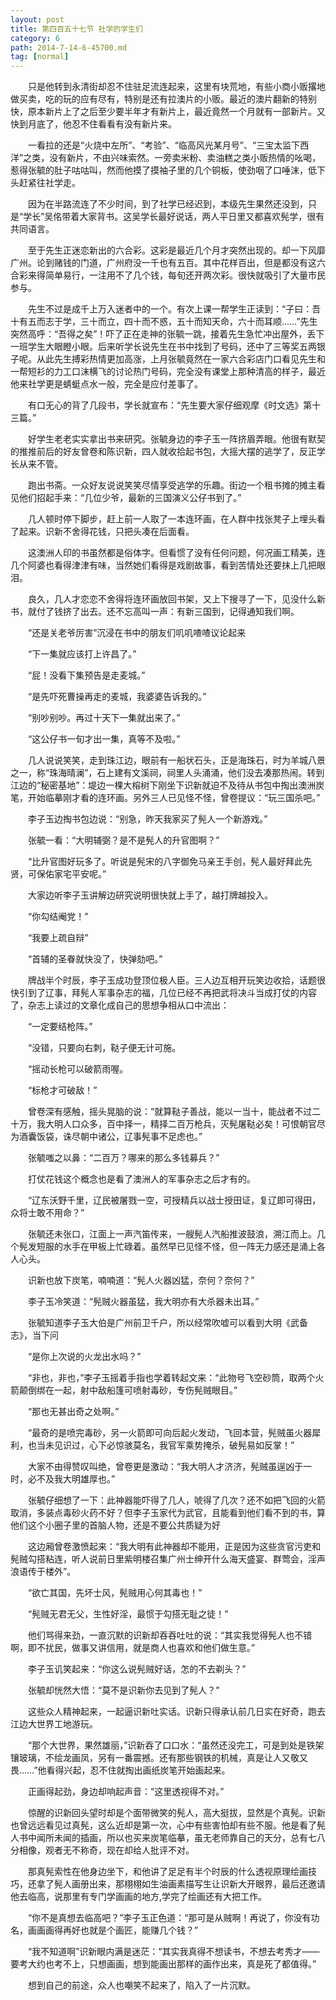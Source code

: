 ```yaml
---
layout: post
title: 第四百五十七节 社学的学生们
category: 6
path: 2014-7-14-6-45700.md
tag: [normal]
---
```


　　只是他转到永清街却忍不住驻足流连起来，这里有块荒地，有些小商小贩撂地做买卖，吃的玩的应有尽有，特别是还有拉澳片的小贩。最近的澳片翻新的特别快，原本新片上了之后至少要半年才有新片上，最近竟然一个月就有一部新片。又快到月底了，他忍不住看看有没有新片来。

　　一看拉的还是“火烧中左所”、“考验”、“临高风光某月号”、“三宝太监下西洋”之类，没有新片，不由兴味索然。一旁卖米粉、卖油糕之类小贩热情的吆喝，惹得张毓的肚子咕咕叫，然而他摸了摸袖子里的几个铜板，使劲咽了口唾沫，低下头赶紧往社学走。

　　因为在半路流连了不少时间，到了社学已经迟到，本级先生果然还没到，只是“学长”吴佲带着大家背书。这吴学长最好说话，两人平日里又都喜欢髡学，很有共同语言。

　　至于先生正迷恋新出的六合彩。这彩是最近几个月才突然出现的。却一下风靡广州。论到赌钱的门道，广州府没一千也有五百。其中花样百出，但是都没有这六合彩来得简单易行，一注用不了几个钱，每旬还开两次彩。很快就吸引了大量市民参与。

　　先生不过是成千上万入迷者中的一个。有次上课一帮学生正读到：“子曰：吾十有五而志于学，三十而立，四十而不惑，五十而知天命，六十而耳顺……”先生突然高呼：“吾得之矣”！吓了正在走神的张毓一跳，接着先生急忙冲出屋外，丢下一班学生大眼瞪小眼。后来听学长说先生在书中找到了号码，还中了三等奖五两银子呢。从此先生搏彩热情更加高涨，上月张毓竟然在一家六合彩店门口看见先生和一帮短衫的力工口沫横飞的讨论热门号码，完全没有课堂上那种清高的样子，最近他来社学更是蜻蜓点水一般，完全是应付差事了。

　　有口无心的背了几段书，学长就宣布：“先生要大家仔细观摩《时文选》第十三篇。”

　　好学生老老实实拿出书来研究。张毓身边的李子玉一阵挤眉弄眼。他很有默契的推推前后的好友曾卷和陈识新，四人就收拾起书包，大摇大摆的逃学了，反正学长从来不管。

　　跑出书斋。一众好友说说笑笑尽情享受逃学的乐趣。街边一个租书摊的摊主看见他们招起手来：“几位少爷，最新的三国演义公仔书到了。”

　　几人顿时停下脚步，赶上前一人取了一本连环画，在人群中找张凳子上埋头看了起来。识新不舍得花钱，只把头凑在后面看。

　　这澳洲人印的书虽然都是俗体字。但看惯了没有任何问题，何况画工精美，连几个阿婆也看得津津有味，当然她们看得是戏剧故事，看到苦情处还要抹上几把眼泪。

　　良久，几人才恋恋不舍得将连环画放回书架，又上下搜寻了一下，见没什么新书，就付了钱挤了出去。还不忘高叫一声：有新三国到，记得通知我们啊。

　　“还是关老爷厉害”沉浸在书中的朋友们叽叽喳喳议论起来

　　“下一集就应该打上许昌了。”

　　“屁！没看下集预告是走麦城。”

　　“是先吓死曹操再走的麦城，我婆婆告诉我的。”

　　“别吵别吵。再过十天下一集就出来了。”

　　“这公仔书一旬才出一集，真等不及啦。”

　　几人说说笑笑，走到珠江边，眼前有一船状石头，正是海珠石，时为羊城八景之一，称“珠海晴澜”，石上建有文溪祠，祠里人头涌涌，他们没去凑那热闹。转到江边的“秘密基地”：堤边一棵大榕树下刚坐下识新就迫不及待从书包中掏出澳洲炭笔，开始临摹刚才看的连环画。另外三人已见怪不怪，曾卷提议：“玩三国杀吧。”

　　李子玉边掏书包边说：“别急，昨天我家买了髡人一个新游戏。”

　　张毓一看：“大明辅弼？是不是髡人的升官图啊？”

　　“比升官图好玩多了。听说是髡宋的八字御免马亲王手创，髡人最好拜此先贤，可保佑家宅平安呢。”

　　大家边听李子玉讲解边研究说明很快就上手了，越打牌越投入。

　　“你勾结阉党！”

　　“我要上疏自辩”

　　“首辅的圣眷就快没了，快弹劾吧。”

　　牌战半个时辰，李子玉成功登顶位极人臣。三人边互相开玩笑边收拾，话题很快引到了辽事，拜髡人军事杂志的福，几位已经不再把武将决斗当成打仗的内容了，杂志上读过的文章化成自己的思想争相从口中流出：

　　“一定要结枪阵。”

　　“没错，只要向右刺，鞑子便无计可施。

　　“摇动长枪可以破箭雨喔。

　　“标枪才可破敌！”

　　曾卷深有感触，摇头晃脑的说：“就算鞑子善战，能以一当十，能战者不过二十万，我大明人口众多，百中择一，精择二百万枪兵，灭髡屠鞑必矣！可恨朝官尽为酒囊饭袋，诛尽朝中诸公，辽事髡事不足虑也。”

　　张毓嗤之以鼻：“二百万？哪来的那么多钱募兵？”

　　打仗花钱这个概念也是看了澳洲人的军事杂志之后才有的。

　　“辽东沃野千里，辽民被屠戮一空，可授精兵以战士授田证，复辽即可得田，众将士敢不用命？”

　　张毓还未张口，江面上一声汽笛传来，一艘髡人汽船推波鼓浪，溯江而上。几个髡发短服的水手在甲板上忙碌着。虽然早已见怪不怪，但一阵无力感还是涌上各人心头。

　　识新也放下炭笔，喃喃道：“髡人火器凶猛，奈何？奈何？”

　　李子玉冷笑道：“髡贼火器虽猛，我大明亦有大杀器未出耳。”

　　张毓知道李子玉大伯是广州前卫千户，所以经常吹嘘可以看到大明《武备志》，当下问

　　“是你上次说的火龙出水吗？”

　　“非也，非也，”李子玉摇着手指也学着转起文来：“此物号飞空砂筒，取两个火箭颠倒绑在一起，射中敌船篷可喷射毒砂，专伤髡贼眼目。”

　　“那也无甚出奇之处啊。”

　　“最奇的是喷完毒砂，另一火箭即可向后起火发动，飞回本营，髡贼虽火器犀利，也当未见识过，心下必惊骇莫名，我官军乘势掩杀，破髡易如反掌！”

　　大家不由得赞叹叫绝，曾卷更是激动：“我大明人才济济，髡贼虽逞凶于一时，必不及我大明雄厚也。”

　　张毓仔细想了一下：此神器能吓得了几人，唬得了几次？还不如把飞回的火箭取消，多装点毒砂火药不好？但李子玉家代为武官，且能看到他们看不到的书，算他们这个小圈子里的首脑人物，还是不要公共质疑为好

　　这边厢曾卷激愤起来：“我大明有此神器却不能用，正是因为这些贪官污吏和髡贼勾搭粘连，听人说前日里紫明楼召集广州士绅开什么海天盛宴、群莺会，淫声浪语传于楼外”。

　　“欲亡其国，先坏士风，髡贼用心何其毒也！”

　　“髡贼无君无父，生性好淫，最惯于勾搭无耻之徒！”

　　他们骂得来劲，一直沉默的识新却吞吞吐吐的说：“其实我觉得髡人也不错啊，即不扰民，做事又讲信用，就是商人也喜欢和他们做生意。”

　　李子玉讥笑起来：“你这么说髡贼好话，怎的不去剃头？”

　　张毓却恍然大悟：“莫不是识新你去见到了髡人？”

　　这些众人精神起来，一起逼识新吐实话。识新只得承认前几日实在好奇，跑去江边大世界工地游玩。

　　“那个大世界，果然雄丽，”识新吞了口口水：“虽然还没完工，可是到处是铁架镶玻璃，不绘龙画凤，另有一番震撼。还有那些钢铁的机械，真是让人又敬又畏……”他看得兴起，忍不住就掏出画纸炭笔开始画起来。

　　正画得起劲，身边却响起声音：“这里透视得不对。”

　　惊醒的识新回头望时却是个面带微笑的髡人，高大挺拔，显然是个真髡。识新也曾远远看见过真髡，这么近却是第一次，心中有些害怕却有些不服。他是看了髡人书中闻所未闻的插画，所以也买来炭笔临摹，虽无老师靠自己的天分，总有七八分相像，观者无不称奇，现在却给人批评不对。

　　那真髡索性在他身边坐下，和他讲了足足有半个时辰的什么透视原理绘画技巧，还拿了髡人画册出来，那栩栩如生油画素描写生让识新大开眼界，最后还邀请他去临高，说那里有专门学画画的地方,学完了绘画还有大把工作。

　　“你不是真想去临高吧？”李子玉正色道：“那可是从贼啊！再说了，你没有功名，画画画得再好也就是个画匠，能赚几个钱？”

　　“我不知道啊”识新眼内满是迷茫：“其实我真得不想读书，不想去考秀才――要考大约也考不上，只想画画，想到能画出那样的画作出来，真是死了都值得。”

　　想到自己的前途，众人也嘲笑不起来了，陷入了一片沉默。

